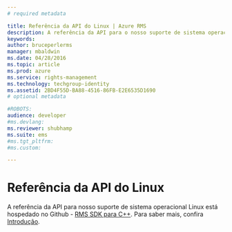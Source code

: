 ```yaml
---
# required metadata

title: Referência da API do Linux | Azure RMS
description: A referência da API para o nosso suporte de sistema operacional Linux está hospedada no Github de Linux.
keywords:
author: bruceperlerms
manager: mbaldwin
ms.date: 04/28/2016
ms.topic: article
ms.prod: azure
ms.service: rights-management
ms.technology: techgroup-identity
ms.assetid: 2BD4F55D-BA88-4516-86FB-E2E6535D1690
# optional metadata

#ROBOTS:
audience: developer
#ms.devlang:
ms.reviewer: shubhamp
ms.suite: ems
#ms.tgt_pltfrm:
#ms.custom:

---
```


# Referência da API do Linux

A referência da API para nosso suporte de sistema operacional Linux está hospedado no Github - [RMS SDK para C++](http://azuread.github.io/rms-sdk-for-cpp/annotated.html). Para saber mais, confira [Introdução](get-started.md).

 

 





<!--HONumber=Apr16_HO4-->


